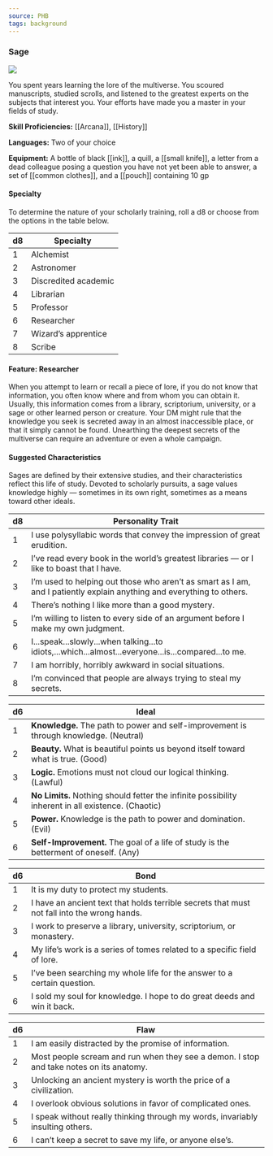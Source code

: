 ```yaml
---
source: PHB
tags: background
---
```

### Sage

[![](https://www.dndbeyond.com/attachments/thumbnails/0/657/270/365/c4bg7.png)](https://www.dndbeyond.com/attachments/0/657/c4bg7.png)

You spent years learning the lore of the multiverse. You scoured manuscripts, studied scrolls, and listened to the greatest experts on the subjects that interest you. Your efforts have made you a master in your fields of study.

**Skill Proficiencies:** [[Arcana]], [[History]]

**Languages:** Two of your choice

**Equipment:** A bottle of black [[ink]], a quill, a [[small knife]], a letter from a dead colleague posing a question you have not yet been able to answer, a set of [[common clothes]], and a [[pouch]] containing 10 gp

#### Specialty

To determine the nature of your scholarly training, roll a d8 or choose from the options in the table below.

|d8|Specialty|
|---|---|
|1|Alchemist|
|2|Astronomer|
|3|Discredited academic|
|4|Librarian|
|5|Professor|
|6|Researcher|
|7|Wizard’s apprentice|
|8|Scribe|

#### Feature: Researcher

When you attempt to learn or recall a piece of lore, if you do not know that information, you often know where and from whom you can obtain it. Usually, this information comes from a library, scriptorium, university, or a sage or other learned person or creature. Your DM might rule that the knowledge you seek is secreted away in an almost inaccessible place, or that it simply cannot be found. Unearthing the deepest secrets of the multiverse can require an adventure or even a whole campaign.

#### Suggested Characteristics

Sages are defined by their extensive studies, and their characteristics reflect this life of study. Devoted to scholarly pursuits, a sage values knowledge highly — sometimes in its own right, sometimes as a means toward other ideals.

|d8|Personality Trait|
|---|---|
|1|I use polysyllabic words that convey the impression of great erudition.|
|2|I’ve read every book in the world’s greatest libraries — or I like to boast that I have.|
|3|I’m used to helping out those who aren’t as smart as I am, and I patiently explain anything and everything to others.|
|4|There’s nothing I like more than a good mystery.|
|5|I’m willing to listen to every side of an argument before I make my own judgment.|
|6|I...speak...slowly...when talking...to idiots,...which...almost...everyone...is...compared...to me.|
|7|I am horribly, horribly awkward in social situations.|
|8|I’m convinced that people are always trying to steal my secrets.|

|d6|Ideal|
|---|---|
|1|**Knowledge.** The path to power and self-improvement is through knowledge. (Neutral)|
|2|**Beauty.** What is beautiful points us beyond itself toward what is true. (Good)|
|3|**Logic.** Emotions must not cloud our logical thinking. (Lawful)|
|4|**No Limits.** Nothing should fetter the infinite possibility inherent in all existence. (Chaotic)|
|5|**Power.** Knowledge is the path to power and domination. (Evil)|
|6|**Self-Improvement.** The goal of a life of study is the betterment of oneself. (Any)|

|d6|Bond|
|---|---|
|1|It is my duty to protect my students.|
|2|I have an ancient text that holds terrible secrets that must not fall into the wrong hands.|
|3|I work to preserve a library, university, scriptorium, or monastery.|
|4|My life’s work is a series of tomes related to a specific field of lore.|
|5|I’ve been searching my whole life for the answer to a certain question.|
|6|I sold my soul for knowledge. I hope to do great deeds and win it back.|

|d6|Flaw|
|---|---|
|1|I am easily distracted by the promise of information.|
|2|Most people scream and run when they see a demon. I stop and take notes on its anatomy.|
|3|Unlocking an ancient mystery is worth the price of a civilization.|
|4|I overlook obvious solutions in favor of complicated ones.|
|5|I speak without really thinking through my words, invariably insulting others.|
|6|I can’t keep a secret to save my life, or anyone else’s.|